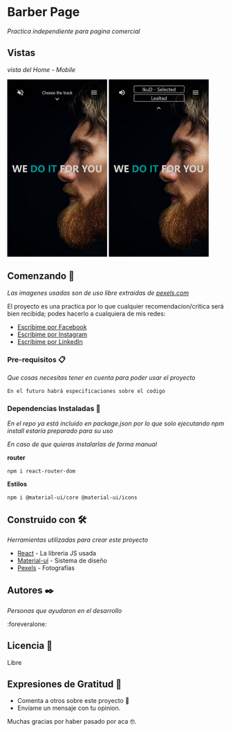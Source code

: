 # Barber Page

_Practica independiente para pagina comercial_

## Vistas

_vista del Home - Mobile_

![homeMobile](/public/assets/vistaInterfaz/HomeMobile.png)
![homeMobile](/public/assets/vistaInterfaz/HomeMobile1.png)

## Comenzando 🚀

_Las imagenes usadas son de uso libre extraidas de [pexels.com](https://www.pexels.com/es-es/)_

El proyecto es una practica por lo que cualquier recomendacion/critica será bien recibida; podes hacerlo a cualquiera de mis redes:

- [Escribime por Facebook](https://www.facebook.com/patricio.fernandezionadi/)
- [Escribime por Instagram](https://www.instagram.com/ionadipatriciofernandez/)
- [Escribime por LinkedIn](https://www.linkedin.com/in/patricio-fernandez-ionadi-12320015b)

### Pre-requisitos 📋

_Que cosas necesitas tener en cuenta para poder usar el proyecto_

```
En el futuro habrá especificaciones sobre el codigo
```

### Dependencias Instaladas 🔧

_En el repo ya está incluido en package.json por lo que solo ejecutando npm install estaría preparado para su uso_

_En caso de que quieras instalarlas de forma manual_

**router**

```
npm i react-router-dom
```

**Estilos**

```
npm i @material-ui/core @material-ui/icons
```

<!--
## Despliegue 📦

_Agrega notas adicionales sobre como hacer deploy_ -->

## Construido con 🛠️

_Herramientas utilizadas para crear este proyecto_

- [React](https://reactjs.org/) - La libreria JS usada
- [Material-ui](https://material-ui.com/) - Sistema de diseño
- [Pexels](https://www.pexels.com/es-es/) - Fotografías

<!-- ## Contribuyendo 🖇️

Por favor lee el [CONTRIBUTING.md](https://gist.github.com/villanuevand/xxxxxx) para detalles de nuestro código de conducta, y el proceso para enviarnos pull requests. -->

<!-- ## Wiki 📖

Puedes encontrar mucho más de cómo utilizar este proyecto en nuestra [Wiki](https://github.com/tu/proyecto/wiki) -->

<!-- ## Versionado 📌

Usamos [SemVer](http://semver.org/) para el versionado. Para todas las versiones disponibles, mira los [tags en este repositorio](https://github.com/tu/proyecto/tags). -->

## Autores ✒️

_Personas que ayudaron en el desarrollo_

:foreveralone:

<!-- - **Andrés Villanueva** - _Trabajo Inicial_ - [villanuevand](https://github.com/villanuevand)
- **Fulanito Detal** - _Documentación_ - [fulanitodetal](#fulanito-de-tal) -->

<!-- También puedes mirar la lista de todos los [contribuyentes](https://github.com/your/project/contributors) quíenes han participado en este proyecto. -->

## Licencia 📄

Libre

<!-- Este proyecto está bajo la Licencia (Tu Licencia) - mira el archivo [LICENSE.md](LICENSE.md) para detalles -->

## Expresiones de Gratitud 🎁

- Comenta a otros sobre este proyecto 📢
- Envíame un mensaje con tu opinion.

Muchas gracias por haber pasado por aca 🤓.
